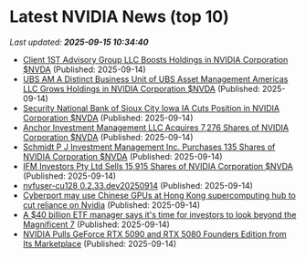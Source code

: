 # Latest NVIDIA News (top 10)
_Last updated: **2025-09-15 10:34:40**_

- [Client 1ST Advisory Group LLC Boosts Holdings in NVIDIA Corporation $NVDA](https://www.etfdailynews.com/2025/09/14/client-1st-advisory-group-llc-boosts-holdings-in-nvidia-corporation-nvda/) (Published: 2025-09-14)
- [UBS AM A Distinct Business Unit of UBS Asset Management Americas LLC Grows Holdings in NVIDIA Corporation $NVDA](https://www.etfdailynews.com/2025/09/14/ubs-am-a-distinct-business-unit-of-ubs-asset-management-americas-llc-grows-holdings-in-nvidia-corporation-nvda/) (Published: 2025-09-14)
- [Security National Bank of Sioux City Iowa IA Cuts Position in NVIDIA Corporation $NVDA](https://www.etfdailynews.com/2025/09/14/security-national-bank-of-sioux-city-iowa-ia-cuts-position-in-nvidia-corporation-nvda/) (Published: 2025-09-14)
- [Anchor Investment Management LLC Acquires 7,276 Shares of NVIDIA Corporation $NVDA](https://www.etfdailynews.com/2025/09/14/anchor-investment-management-llc-acquires-7276-shares-of-nvidia-corporation-nvda/) (Published: 2025-09-14)
- [Schmidt P J Investment Management Inc. Purchases 135 Shares of NVIDIA Corporation $NVDA](https://www.etfdailynews.com/2025/09/14/schmidt-p-j-investment-management-inc-purchases-135-shares-of-nvidia-corporation-nvda/) (Published: 2025-09-14)
- [IFM Investors Pty Ltd Sells 15,915 Shares of NVIDIA Corporation $NVDA](https://www.etfdailynews.com/2025/09/14/ifm-investors-pty-ltd-sells-15915-shares-of-nvidia-corporation-nvda/) (Published: 2025-09-14)
- [nvfuser-cu128 0.2.33.dev20250914](https://pypi.org/project/nvfuser-cu128/0.2.33.dev20250914/) (Published: 2025-09-14)
- [Cyberport may use Chinese GPUs at Hong Kong supercomputing hub to cut reliance on Nvidia](https://finance.yahoo.com/news/cyberport-may-chinese-gpus-hong-093000621.html) (Published: 2025-09-14)
- [A $40 billion ETF manager says it's time for investors to look beyond the Magnificent 7](https://www.businessinsider.com/magnificent-7-stocks-investing-advice-tech-diversify-paceretfs-stock-market-2025-9) (Published: 2025-09-14)
- [NVIDIA Pulls GeForce RTX 5090 and RTX 5080 Founders Edition from Its Marketplace](https://www.techpowerup.com/340982/nvidia-pulls-geforce-rtx-5090-and-rtx-5080-founders-edition-from-its-marketplace) (Published: 2025-09-14)
